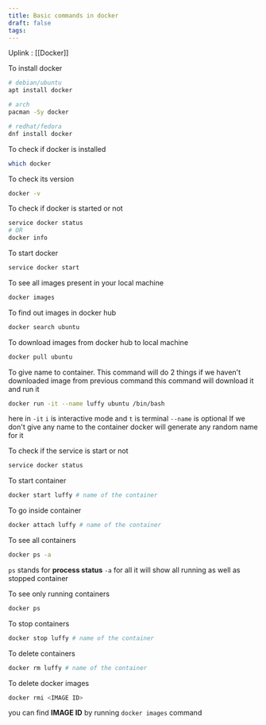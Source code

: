 ```yaml
---
title: Basic commands in docker
draft: false
tags:
---
```

Uplink : [[Docker]]

To install docker
```bash
# debian/ubuntu
apt install docker

# arch
pacman -Sy docker

# redhat/fedora
dnf install docker
```

To check if docker is installed
```bash
which docker
```

To check its version
```bash
docker -v
```

To check if docker is started or not
```bash
service docker status
# OR
docker info
```
To start docker
```bash
service docker start
```

To see all images present in your local machine
```bash
docker images
```

To find out images in docker hub
```bash
docker search ubuntu
```

To download images from docker hub to local machine
```bash
docker pull ubuntu
```

To give name to container. This command will do 2 things if we haven't downloaded image from previous command this command will download it and run it 
```bash
docker run -it --name luffy ubuntu /bin/bash
```
here in `-it` `i` is interactive mode and `t` is terminal
`--name` is optional
If we don't give any name to the container docker will generate any random name for it

To check if the service is start or not
```bash
service docker status
```

To start container
```bash
docker start luffy # name of the container 
```

To go inside container
```bash
docker attach luffy # name of the container
```

To see all containers
```bash
docker ps -a
```
`ps` stands for **process status** `-a` for all
it will show all running as well as stopped container

To see only running containers
```bash
docker ps 
```

To stop containers
```bash
docker stop luffy # name of the container
```

To delete containers
```bash
docker rm luffy # name of the container
```

To delete docker images
```bash
docker rmi <IMAGE ID>
```
you can find **IMAGE ID** by running `docker images` command